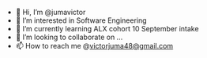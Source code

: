 - 👋 Hi, I’m @jumavictor
- 👀 I’m interested in Software Engineering 
- 🌱 I’m currently learning ALX cohort 10 September intake
- 💞️ I’m looking to collaborate on ...
- 📫 How to reach me @victorjuma48@gmail.com

<!---
jumavictor/jumavictor is a ✨ special ✨ repository because its `README.md` (this file) appears on your GitHub profile.
You can click the Preview link to take a look at your changes.
--->
